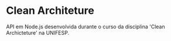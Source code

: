 # Clean Architeture 

API em Node.js desenvolvida durante o curso da disciplina 'Clean Archicteture' na UNIFESP.
